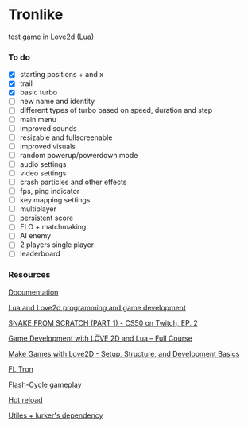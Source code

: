 # Tronlike

test game in Love2d (Lua)

### To do

- [x] starting positions + and x
- [x] trail
- [x] basic turbo
- [ ] new name and identity
- [ ] different types of turbo based on speed, duration and step
- [ ] main menu
- [ ] improved sounds
- [ ] resizable and fullscreenable
- [ ] improved visuals
- [ ] random powerup/powerdown mode
- [ ] audio settings
- [ ] video settings
- [ ] crash particles and other effects
- [ ] fps, ping indicator
- [ ] key mapping settings
- [ ] multiplayer
- [ ] persistent score
- [ ] ELO + matchmaking
- [ ] AI enemy
- [ ] 2 players single player
- [ ] leaderboard

### Resources

[Documentation](https://love2d.org/wiki/Main_Page)

[Lua and Love2d programming and game development](https://www.youtube.com/watch?v=ln4JvKjthtM&list=PL1P11yPQAo7q_BWMKFZvUlLBqLRUJLrJm)

[SNAKE FROM SCRATCH (PART 1) - CS50 on Twitch, EP. 2](https://www.youtube.com/watch?v=ld_xcXdRez4)

[Game Development with LÖVE 2D and Lua – Full Course](https://www.youtube.com/watch?v=I549C6SmUnk)

[Make Games with Love2D - Setup, Structure, and Development Basics](https://www.youtube.com/watch?v=wttKHL90Ank)

[FL Tron](https://www.crazygames.com/game/fl-tron)

[Flash-Cycle gameplay](https://www.youtube.com/watch?v=i5CumqvRVM8)

[Hot reload](https://github.com/rxi/lurker)

[Utiles + lurker's dependency](https://github.com/rxi/lume)
